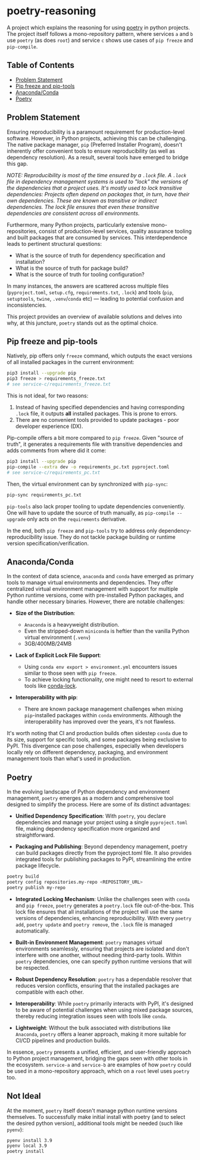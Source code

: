 # poetry-reasoning

A project which explains the reasoning for using [poetry](https://python-poetry.org/docs/) in python projects. The
project itself follows a mono-repository pattern, where services `a` and `b` use `poetry` (as does `root`) and service
`c` shows use cases of `pip freeze` and `pip-compile`.

## Table of Contents

- [Problem Statement](#problem-statement)
- [Pip freeze and pip-tools](#pip-freeze-and-pip-tools)
- [Anaconda/Conda](#anacondaconda)
- [Poetry](#poetry)

## Problem Statement

Ensuring reproducibility is a paramount requirement for production-level software. However, in Python projects,
achieving this can be challenging. The native package manager, `pip` (Preferred Installer Program), doesn't inherently
offer convenient tools to ensure reproducibility (as well as dependency resolution). As a result, several tools have
emerged to bridge this gap.

_NOTE: Reproducibility is most of the time ensured by a `.lock` file. A `.lock` file in dependency management systems is
used to "lock" the versions of the dependencies that a project uses. It's mostly used to lock transitive dependencies:
Projects often depend on packages that, in turn, have their own dependencies. These are known as transitive or indirect
dependencies. The lock file ensures that even these transitive dependencies are consistent across all environments._

Furthermore, many Python projects, particularly extensive mono-repositories, consist of production-level services,
quality assurance tooling and built packages that are consumed by services. This interdependence leads to pertinent
structural questions:

- What is the source of truth for dependency specification and installation?
- What is the source of truth for package build?
- What is the source of truth for tooling configuration?

In many instances, the answers are scattered across multiple files (`pyproject.toml`, `setup.cfg`, `requirements.txt`,
`.lock`) and tools (`pip`, `setuptools`, `twine`, `.venv`/`conda` etc) — leading to potential confusion and
inconsistencies.

This project provides an overview of available solutions and delves into why, at this juncture, `poetry`
stands out as the optimal choice.

## Pip freeze and pip-tools

Natively, pip offers only `freeze` command, which outputs the exact versions of all installed packages in the current
environment:

```bash
pip3 install --upgrade pip
pip3 freeze > requirements_freeze.txt
# see service-c/requirements_freeze.txt
```

This is not ideal, for two reasons:

1) Instead of having specified dependencies and having corresponding `.lock` file, it outputs **all** installed
   packages. This is prone to errors.
2) There are no convenient tools provided to update packages - poor developer experience (DX).

Pip-compile offers a bit more compared to `pip freeze`. Given "source of truth", it generates a requirements file with
transitive dependencies and adds comments from where did it come:

```bash
pip3 install --upgrade pip
pip-compile --extra dev -o requirements_pc.txt pyproject.toml
# see service-c/requirements_pc.txt
```

Then, the virtual environment can by synchronized with `pip-sync`:

```bash
pip-sync requirements_pc.txt
```

`pip-tools` also lack proper tooling to update dependencies conveniently. One will have to update the source of truth
manually, as `pip-compile --upgrade` only acts on the `requirements` derivative.

In the end, both `pip freeze` and `pip-tools` try to address only dependency-reproducibility issue. They do not tackle
package building or runtime version specification/verification.

## Anaconda/Conda

In the context of data science, `anaconda` and `conda` have emerged as primary tools to manage virtual environments and
dependencies. They offer centralized virtual environment management with support for multiple Python runtime versions,
come with pre-installed Python packages, and handle other necessary binaries. However, there are notable challenges:

- **Size of the Distribution**:
    - `Anaconda` is a heavyweight distribution.
    - Even the stripped-down `miniconda` is heftier than the vanilla Python virtual environment (`.venv`)
    - 3GB/400MB/24MB

- **Lack of Explicit Lock File Support**:
    - Using `conda env export > environment.yml` encounters issues similar to those seen with `pip freeze`.
    - To achieve locking functionality, one might need to resort to external tools
      like [conda-lock](https://github.com/conda/conda-lock).

- **Interoperability with pip**:
    - There are known package management challenges when mixing `pip`-installed packages within `conda` environments.
      Although the interoperability has improved over the years, it's not flawless.

It's worth noting that CI and production builds often sidestep `conda` due to its size, support for specific tools, and
some packages being exclusive to PyPI. This divergence can pose challenges, especially when developers locally rely on
different dependency, packaging, and environment management tools than what's used in production.

## Poetry

In the evolving landscape of Python dependency and environment management, `poetry` emerges as a modern and
comprehensive tool designed to simplify the process. Here are some of its distinct advantages:

- **Unified Dependency Specification**: With `poetry`, you declare dependencies and manage your project using a
  single `pyproject.toml` file, making dependency specification more organized and straightforward.

- **Packaging and Publishing**: Beyond dependency management, poetry can build packages directly from the pyproject.toml
  file. It also provides integrated tools for publishing packages to PyPI, streamlining the entire package lifecycle.

```bash
poetry build
poetry config repositories.my-repo <REPOSITORY_URL>
poetry publish my-repo
```

- **Integrated Locking Mechanism**: Unlike the challenges seen with `conda` and `pip freeze`, `poetry` generates
  a `poetry.lock` file out-of-the-box. This lock file ensures that all installations of the project will use the same
  versions of dependencies, enhancing reproducibility. With every `poetry add`, `poetry update` and `poetry remove`,
  the `.lock` file is managed automatically.

- **Built-in Environment Management**: `poetry` manages virtual environments seamlessly, ensuring that projects are
  isolated and don't interfere with one another, without needing third-party tools. Within `poetry` dependencies,
  one can specify python runtime versions that will be respected.

- **Robust Dependency Resolution**: `poetry` has a dependable resolver that reduces version conflicts, ensuring that the
  installed packages are compatible with each other.

- **Interoperability**: While `poetry` primarily interacts with PyPI, it's designed to be aware of potential challenges
  when using mixed package sources, thereby reducing integration issues seen with tools like `conda`.

- **Lightweight**: Without the bulk associated with distributions like `Anaconda`, `poetry` offers a leaner approach,
  making it more suitable for CI/CD pipelines and production builds.

In essence, `poetry` presents a unified, efficient, and user-friendly approach to Python project management, bridging
the gaps seen with other tools in the ecosystem. `service-a` and `service-b` are examples of how `poetry` could be used
in a mono-repository approach, which on a `root` level uses `poetry` too.

## Not Ideal

At the moment, `poetry` itself doesn't manage python runtime versions themselves. To successfully make initial install
with poetry (and to select the desired python version), additional tools might be needed (such like `pyenv`):

```bash
pyenv install 3.9
pyenv local 3.9
poetry install
```
